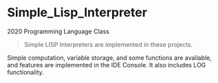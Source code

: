# Simple_Lisp_Interpreter
2020 Programming Language Class

>Simple LISP Interpreters are implemented in these projects.

Simple computation, variable storage, and some functions are available, and features are implemented in the IDE Console. It also includes LOG functionality.
